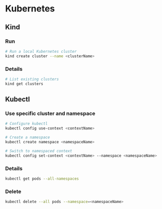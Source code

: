 # Kubernetes

## Kind

### Run

```sh
# Run a local Kubernetes cluster
kind create cluster --name <clusterName>
```

### Details

```sh
# List existing clusters
kind get clusters
```

## Kubectl

### Use specific cluster and namespace

```sh
# Configure kubectl
kubectl config use-context <contextName>

# Create a namespace
kubectl create namespace <namespaceName>

# Switch to namespaced context
kubectl config set-context <contextName> --namespace <namespaceName>
```

### Details
```sh
kubectl get pods --all-namespaces
```

### Delete

```sh
kubectl delete --all pods --namespace=<namespaceName>
```
